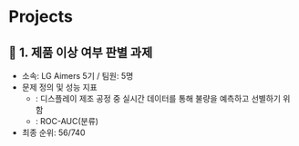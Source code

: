 # Projects

## 📌 1. 제품 이상 여부 판별 과제

* 소속: LG Aimers 5기 / 팀원: 5명
* 문제 정의 및 성능 지표
  * : 디스플레이 제조 공정 중 실시간 데이터를 통해 불량을 예측하고 선별하기 위함
  * : ROC-AUC(분류)
* 최종 순위: 56/740 
